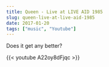 ```yaml
---
title: Queen - Live at LIVE AID 1985
slug: queen-live-at-live-aid-1985
date: 2017-01-20
tags: ["music", "Youtube"]
---
```


Does it get any better?

{{< youtube A22oy8dFjqc >}}
